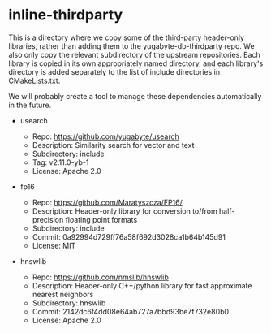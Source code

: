 # inline-thirdparty

This is a directory where we copy some of the third-party header-only libraries, rather than adding
them to the yugabyte-db-thirdparty repo. We also only copy the relevant subdirectory of the upstream
repositories. Each library is copied in its own appropriately named directory, and each library's
directory is added separately to the list of include directories in CMakeLists.txt.

We will probably create a tool to manage these dependencies automatically in the future.

* usearch
  * Repo: https://github.com/yugabyte/usearch
  * Description: Similarity search for vector and text
  * Subdirectory: include
  * Tag: v2.11.0-yb-1
  * License: Apache 2.0

* fp16
  * Repo: https://github.com/Maratyszcza/FP16/
  * Description: Header-only library for conversion to/from half-precision floating point formats
  * Subdirectory: include
  * Commit: 0a92994d729ff76a58f692d3028ca1b64b145d91
  * License: MIT

* hnswlib
  * Repo: https://github.com/nmslib/hnswlib
  * Description: Header-only C++/python library for fast approximate nearest neighbors
  * Subdirectory: hnswlib
  * Commit: 2142dc6f4dd08e64ab727a7bbd93be7f732e80b0
  * License: Apache 2.0
